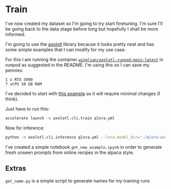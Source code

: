 # Train

I've now created my dataset so I'm going to try start finetuning. I'm sure I'll be going back to the data stage before long but hopefully I shall be more informed.

I'm going to use the [axolotl](https://github.com/OpenAccess-AI-Collective/axolotl) library because it looks pretty neat and has some simple examples that I can modify for my use case.

For this I am running the container [`winglian/axolotl-runpod:main-latest`](https://runpod.io/gsc?template=v2ickqhz9s&ref=6i7fkpdz) in runpod as suggested in the README. I'm using this so I can save my pennies:

```
1 x RTX 3090
7 vCPU 30 GB RAM
```

I've decided to start with [this example](https://github.com/OpenAccess-AI-Collective/axolotl/blob/main/examples/mistral/qlora.yml) as it will require minimal changes (I think).

Just have to run this:

```bash
accelerate launch -m axolotl.cli.train qlora.yml
```

Now for inference:

```bash
python -m axolotl.cli.inference qlora.yml --lora_model_dir="./qlora-out" --gradio
```

I've created a simple notebook `get_new_example.ipynb` in order to generate fresh unseen prompts from online recipes in the alpaca style.

## Extras

`get_name.py` is a simple script to generate names for my training runs
